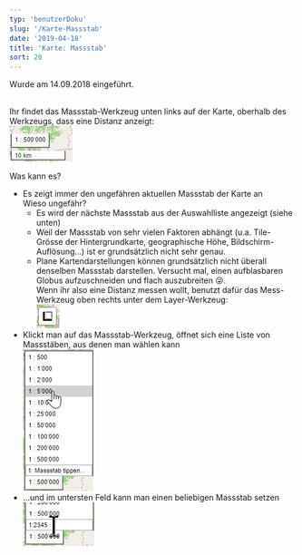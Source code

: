 ```yaml
---
typ: 'benutzerDoku'
slug: '/Karte-Massstab'
date: '2019-04-18'
title: 'Karte: Massstab'
sort: 20
---
```


Wurde am 14.09.2018 eingeführt.<br/><br/>

Ihr findet das Massstab-Werkzeug unten links auf der Karte, oberhalb des Werkzeugs, dass eine Distanz anzeigt:<br/>
![Massstab-Werkzeug](mapScale.png)<br/>

Was kann es?

- Es zeigt immer den ungefähren aktuellen Massstab der Karte an<br/>
  Wieso ungefähr?
  - Es wird der nächste Massstab aus der Auswahlliste angezeigt (siehe unten)
  - Weil der Massstab von sehr vielen Faktoren abhängt (u.a. Tile-Grösse der Hintergrundkarte, geographische Höhe, Bildschirm-Auflösung...) ist er grundsätzlich nicht sehr genau.
  - Plane Kartendarstellungen können grundsätzlich nicht überall denselben Massstab darstellen. Versucht mal, einen aufblasbaren Globus aufzuschneiden und flach auszubreiten :stuck_out_tongue_winking_eye:.<br/>
    Wenn ihr also eine Distanz messen wollt, benutzt dafür das Mess-Werkzeug oben rechts unter dem Layer-Werkzeug:<br/>
    ![Messen](mapMeasure.png)
- Klickt man auf das Massstab-Werkzeug, öffnet sich eine Liste von Massstäben, aus denen man wählen kann<br/>
  ![Massstab wählen](mapScaleOpen.png)
- ...und im untersten Feld kann man einen beliebigen Massstab setzen<br/>
  ![Massstab setzen](mapScaleSet.png)
